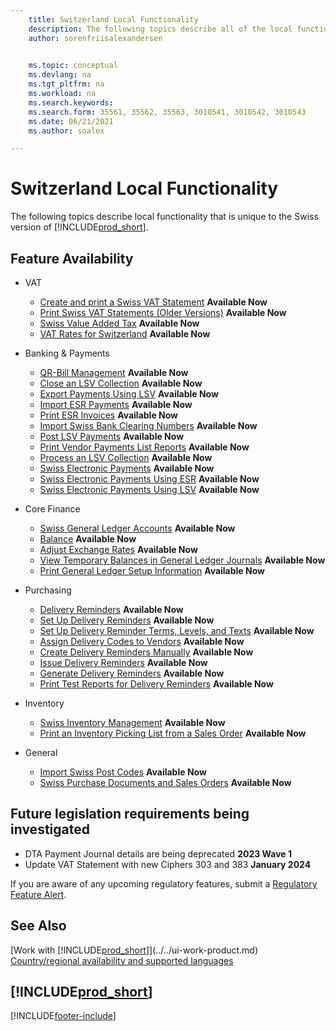 ```yaml
---
    title: Switzerland Local Functionality
    description: The following topics describe all of the local functionality that is unique to the Swiss version of Business Central.
    author: sorenfriisalexandersen

    
    ms.topic: conceptual
    ms.devlang: na
    ms.tgt_pltfrm: na
    ms.workload: na
    ms.search.keywords:
    ms.search.form: 35561, 35562, 35563, 3010541, 3010542, 3010543
    ms.date: 06/21/2021
    ms.author: soalex

---
```

# Switzerland Local Functionality

The following topics describe local functionality that is unique to the Swiss version of [!INCLUDE[prod_short](../../includes/prod_short.md)].  

## Feature Availability

* VAT
    * [Create and print a Swiss VAT Statement](how-to-create-and-print-a-swiss-vat-statement.md) **Available Now**
    * [Print Swiss VAT Statements (Older Versions)](how-to-print-swiss-vat-statements-older-version-.md) **Available Now**
    * [Swiss Value Added Tax](swiss-value-added-tax.md) **Available Now**
    * [VAT Rates for Switzerland](vat-rates-for-switzerland.md) **Available Now**

* Banking & Payments
    * [QR-Bill Management](ui-extensions-qr-bill-management.md) **Available Now**
    * [Close an LSV Collection](how-to-close-an-lsv-collection.md) **Available Now**
    * [Export Payments Using LSV](how-to-export-payments-using-lsv.md) **Available Now**
    * [Import ESR Payments](how-to-import-esr-payments.md) **Available Now**
    * [Print ESR Invoices](how-to-print-esr-invoices.md) **Available Now**
    * [Import Swiss Bank Clearing Numbers](how-to-import-swiss-bank-clearing-numbers.md) **Available Now**
    * [Post LSV Payments](how-to-post-lsv-payments.md) **Available Now**
    * [Print Vendor Payments List Reports](how-to-print-vendor-payments-list-reports.md) **Available Now**
    * [Process an LSV Collection](how-to-process-an-lsv-collection.md) **Available Now**
    * [Swiss Electronic Payments](swiss-electronic-payments.md) **Available Now**
    * [Swiss Electronic Payments Using ESR](swiss-electronic-payments-using-esr.md) **Available Now**
    * [Swiss Electronic Payments Using LSV](swiss-electronic-payments-using-lsv-.md) **Available Now**

* Core Finance
    * [Swiss General Ledger Accounts](swiss-general-ledger-accounts.md) **Available Now**
    * [Balance](balance.md) **Available Now**
    * [Adjust Exchange Rates](how-to-adjust-exchange-rates.md) **Available Now**
    * [View Temporary Balances in General Ledger Journals](how-to-view-temporary-balances-in-general-ledger-journals.md) **Available Now**
    * [Print General Ledger Setup Information](how-to-print-general-ledger-setup-information.md) **Available Now**

* Purchasing
    * [Delivery Reminders](delivery-reminders.md) **Available Now**
    * [Set Up Delivery Reminders](how-to-set-up-delivery-reminders.md) **Available Now**
    * [Set Up Delivery Reminder Terms, Levels, and Texts](how-to-set-up-delivery-reminder-terms-levels-and-text.md) **Available Now**
    * [Assign Delivery Codes to Vendors](how-to-assign-delivery-reminder-codes-to-vendors.md) **Available Now**
    * [Create Delivery Reminders Manually](how-to-create-delivery-reminders-manually.md) **Available Now**
    * [Issue Delivery Reminders](how-to-issue-delivery-reminders.md) **Available Now**
    * [Generate Delivery Reminders](how-to-generate-delivery-reminders.md) **Available Now**
    * [Print Test Reports for Delivery Reminders](how-to-print-test-reports-for-delivery-reminders.md) **Available Now**

* Inventory
    * [Swiss Inventory Management](swiss-inventory-management.md) **Available Now**
    * [Print an Inventory Picking List from a Sales Order](how-to-print-an-inventory-picking-list-from-a-sales-order.md) **Available Now**

* General    
    * [Import Swiss Post Codes](how-to-import-swiss-post-codes.md) **Available Now**
    * [Swiss Purchase Documents and Sales Orders](swiss-purchase-documents-and-sales-documents.md) **Available Now**

## Future legislation requirements being investigated

* DTA Payment Journal details are being deprecated **2023 Wave 1**
* Update VAT Statement with new Ciphers 303 and 383 **January 2024**

If you are aware of any upcoming regulatory features, submit a [Regulatory Feature Alert](https://forms.office.com/pages/responsepage.aspx?id=v4j5cvGGr0GRqy180BHbRwkeauYiJKZOpJ0CtKuVmJlURURaMlQ4Rk05UFY4NkVEOTA0MUU5WThXSC4u).

## See Also

[Work with [!INCLUDE[prod_short](../../includes/prod_short.md)]](../../ui-work-product.md)  
[Country/regional availability and supported languages](/dynamics365/business-central/dev-itpro/compliance/apptest-countries-and-translations)  

## [!INCLUDE[prod_short](../../includes/free_trial_md.md)]  


[!INCLUDE[footer-include](../../includes/footer-banner.md)]
